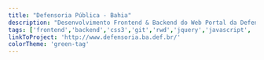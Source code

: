 ```yaml
---
title: "Defensoria Pública - Bahia"
description: "Desenvolvimento Frontend & Backend do Web Portal da Defensoria Pública do Estado da Bahia "
tags: ['frontend','backend','css3','git','rwd','jquery','javascript', 'wordpress']
linkToProject: 'http://www.defensoria.ba.def.br/'
colorTheme: 'green-tag'
---
```

